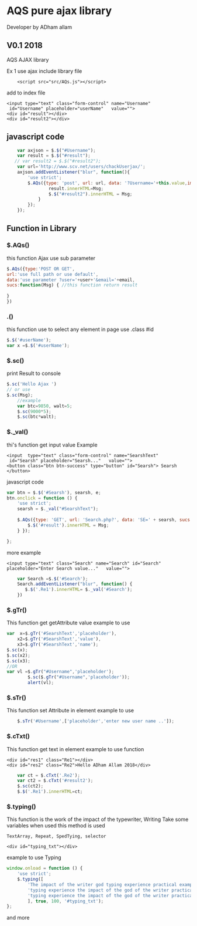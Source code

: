 # AQS pure ajax library
Developer by ADham allam
## V0.1 2018

AQS AJAX library

Ex 1 use ajax
include library file
```
    <script src="src/AQs.js"></script>

```
add to index file 

```haml
<input type="text" class="form-control" name="Username"
 id="Username" placeholder="userName"   value="">
<div id="result"></div>
<div id="result2"></div>
```
## javascript code 
```javascript
    var axjson = $.$("#Username");
    var result = $.$("#result");
   // var result2 = $.$("#result2");
    var url='http://www.scv.net/users/chackUserjax/';
    axjson.addEventListener("blur", function(){
        'use strict';
        $.AQs({type: 'post', url: url, data: '?Username='+this.value,imsg:0, sucs: function (Msg) {
                result.innerHTML=Msg;
                $.$("#result2").innerHTML = Msg;
            }
        });
    });
```
## Function in Library 
### $.AQs()
this function Ajax use sub parameter 
```javascript
$.AQs({type:'POST OR GET',
url:'use full path or use default',
data:'use parameter ?user='+user+'&email='+email,
sucs:function(Msg) { //this function return result 
  
}
})
```
### $.$()
this function use to select any element in page 
use .class #id
```javascript
$.$('#userName');
var x =$.$('#userName');
```
### $.sc()
print Result to console
```javascript
$.sc('Hello Ajax ')
// or use 
$.sc(Msg);
    //example
    var btc=9850, walt=5;
    $.sc(9000*5);
    $.sc(btc*walt);
```
### $._val()
thi's function get input value 
Example
```haml
<input  type="text" class="form-control" name="SearshText"
 id="Searsh" placeholder="Searsh..."   value="">
<button class="btn btn-success" type="button" id="Searsh"> Searsh  </button>

```
javascript code 
```javascript
var btn = $.$('#Searsh'), searsh, e;
btn.onclick = function () {
    'use strict';
    searsh = $._val("#SearshText");
    
    $.AQs({type: 'GET', url: 'Search.php?', data: 'SE=' + searsh, sucs: function (Msg) {
        $.$('#result').innerHTML = Msg;
    } });

};
```
more example 
```haml
<input type="text" class="Search" name="Search" id="Search" placeholder="Enter Search value..."   value="">

```
```javascript
    var Search =$.$('#Search');
    Search.addEventListener("blur", function() {
       $.$('.Re1').innerHTML= $._val('#Search');
    })
```
### $.gTr()
This function get getAttribute value 
example to use 
```javascript
var  x=$.gTr('#SearshText','placeholder'),
    x2=$.gTr('#SearshText','value'),
    x3=$.gTr('#SearshText','name');
$.sc(x);
$.sc(x2);
$.sc(x3);
//OR 
var vl =$.gTr("#Username",'placeholder');
        $.sc($.gTr("#Username",'placeholder'));
        alert(vl);
```
### $.sTr()
This function set Attribute in element 
example to use 
```javascript
    $.sTr('#Username',['placeholder','enter new user name ..']);
```
### $.cTxt()
This function get text in element
example to use function 
```haml
<div id="res1" class="Re1"></div>
<div id="res2" class="Re2">Hello ADham Allam 2018</div>

```
```javascript
    var ct = $.cTxt('.Re2');
    var ct2 = $.cTxt('#result2');
    $.sc(ct2);
    $.$('.Re1').innerHTML=ct;    
```
### $.typing()
This function is the work of the impact of the typewriter, Writing
Take some variables when used
this method is used
```haml
TextArray, Repeat, SpedTying, selector
```
```haml
<div id="typing_txt"></div>
```
example to use Typing
```javascript
window.onload = function () {
    'use strict';
    $.typing([
        'The impact of the writer god typing experience practical example 1',
        'typing experience the impact of the god of the writer practical example 2',
        'typing experience the impact of the god of the writer practical example 3'
        ], true, 100, '#typing_txt');
};

```
and more 